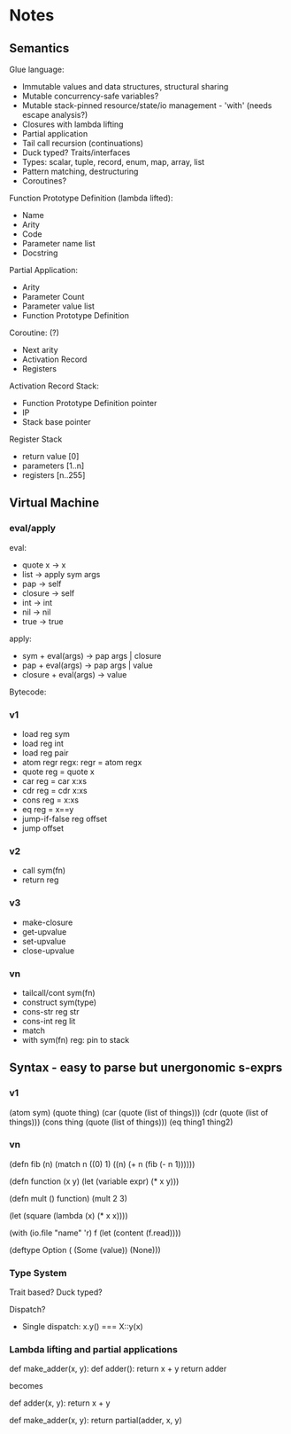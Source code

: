 # Notes

## Semantics

Glue language:
 - Immutable values and data structures, structural sharing
 - Mutable concurrency-safe variables?
 - Mutable stack-pinned resource/state/io management - 'with' (needs escape analysis?)
 - Closures with lambda lifting
 - Partial application
 - Tail call recursion (continuations)
 - Duck typed? Traits/interfaces
 - Types: scalar, tuple, record, enum, map, array, list
 - Pattern matching, destructuring
 - Coroutines?

 Function Prototype Definition (lambda lifted):
  - Name
  - Arity
  - Code
  - Parameter name list
  - Docstring

Partial Application:
 - Arity
 - Parameter Count
 - Parameter value list
 - Function Prototype Definition

Coroutine: (?)
 - Next arity
 - Activation Record
 - Registers

Activation Record Stack:
 - Function Prototype Definition pointer
 - IP
 - Stack base pointer

 Register Stack
 - return value [0]
 - parameters [1..n]
 - registers [n..255]


## Virtual Machine

### eval/apply

eval:
 - quote x -> x
 - list -> apply sym args
 - pap -> self
 - closure -> self
 - int -> int
 - nil -> nil
 - true -> true

apply:
 - sym + eval(args) -> pap args | closure
 - pap + eval(args) -> pap args | value
 - closure + eval(args) -> value

Bytecode:

### v1
 - load reg sym
 - load reg int
 - load reg pair
 - atom regr regx: regr = atom regx
 - quote reg = quote x
 - car reg = car x:xs
 - cdr reg = cdr x:xs
 - cons reg = x:xs
 - eq reg = x==y
 - jump-if-false reg offset
 - jump offset

### v2
 - call sym(fn)
 - return reg

### v3
 - make-closure
 - get-upvalue
 - set-upvalue
 - close-upvalue

### vn
 - tailcall/cont sym(fn)
 - construct sym(type)
 - cons-str reg str
 - cons-int reg lit
 - match
 - with sym(fn) reg: pin to stack


## Syntax - easy to parse but unergonomic s-exprs

### v1
(atom sym)
(quote thing)
(car (quote (list of things)))
(cdr (quote (list of things)))
(cons thing (quote (list of things)))
(eq thing1 thing2)

### vn
(defn fib (n)
    (match n
        ((0) 1)
        ((n) (+ n (fib (- n 1))))))

(defn function (x y)
    (let (variable expr)
        (* x y)))

(defn mult () function)
(mult 2 3)

(let (square (lambda (x) (* x x))))

(with (io.file "name" 'r) f
    (let (content (f.read))))

(deftype Option (
    (Some (value))
    (None)))



### Type System

Trait based?  Duck typed?

Dispatch?
 * Single dispatch: x.y() === X::y(x)


### Lambda lifting and partial applications

def make_adder(x, y):
    def adder():
        return x + y
    return adder

becomes

def adder(x, y):
    return x + y

def make_adder(x, y):
    return partial(adder, x, y)
